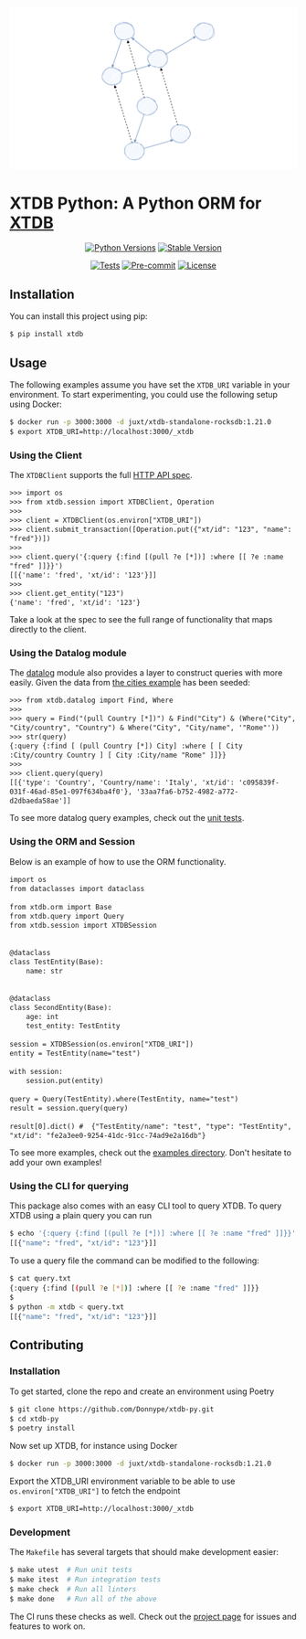 ![Logo](https://raw.githubusercontent.com/Donnype/xtdb-py/main/docs/logo.png)

# XTDB Python: A Python ORM for [XTDB](https://www.xtdb.com/)

<div align="center">

[![Python Versions](https://img.shields.io/pypi/pyversions/xtdb)](https://pypi.org/project/xtdb/)
[![Stable Version](https://img.shields.io/pypi/v/xtdb?label=stable)](https://pypi.org/project/xtdb/#history)

[![Tests](https://github.com/Donnype/xtdb-py/actions/workflows/tests.yml/badge.svg)](https://github.com/Donnype/xtdb-py/actions/workflows/tests.yml)
[![Pre-commit](https://img.shields.io/badge/pre--commit-enabled-brightgreen?logo=pre-commit&logoColor=white)](https://github.com/Donnype/xtdb-py/blob/main/.pre-commit-config.yaml)
[![License](https://img.shields.io/github/license/Donnype/xtdb-py)](https://github.com/Donnype/xtdb-py/blob/main/LICENSE)

</div>

## Installation

You can install this project using pip:

```bash
$ pip install xtdb
```

## Usage

The following examples assume you have set the `XTDB_URI` variable in your environment.
To start experimenting, you could use the following setup using Docker:
```bash
$ docker run -p 3000:3000 -d juxt/xtdb-standalone-rocksdb:1.21.0
$ export XTDB_URI=http://localhost:3000/_xtdb
```

### Using the Client

The `XTDBClient` supports the full [HTTP API spec](https://docs.xtdb.com/clients/http/).

```python3
>>> import os
>>> from xtdb.session import XTDBClient, Operation
>>>
>>> client = XTDBClient(os.environ["XTDB_URI"])
>>> client.submit_transaction([Operation.put({"xt/id": "123", "name": "fred"})])
>>>
>>> client.query('{:query {:find [(pull ?e [*])] :where [[ ?e :name "fred" ]]}}')
[[{'name': 'fred', 'xt/id': '123'}]]
>>>
>>> client.get_entity("123")
{'name': 'fred', 'xt/id': '123'}
```

Take a look at the spec to see the full range of functionality that maps directly to the client.

### Using the Datalog module

The [datalog](xtdb/datalog.py) module also provides a layer to construct queries with more easily.
Given the data from [the cities example](examples/cities) has been seeded:
```python3
>>> from xtdb.datalog import Find, Where
>>>
>>> query = Find("(pull Country [*])") & Find("City") & (Where("City", "City/country", "Country") & Where("City", "City/name", '"Rome"'))
>>> str(query)
{:query {:find [ (pull Country [*]) City] :where [ [ City :City/country Country ] [ City :City/name "Rome" ]]}}
>>>
>>> client.query(query)
[[{'type': 'Country', 'Country/name': 'Italy', 'xt/id': 'c095839f-031f-46ad-85e1-097f634ba4f0'}, '33aa7fa6-b752-4982-a772-d2dbaeda58ae']]
```

To see more datalog query examples, check out the [unit tests](tests/test_datalog.py).

### Using the ORM and Session

Below is an example of how to use the ORM functionality.

```python3
import os
from dataclasses import dataclass

from xtdb.orm import Base
from xtdb.query import Query
from xtdb.session import XTDBSession


@dataclass
class TestEntity(Base):
    name: str


@dataclass
class SecondEntity(Base):
    age: int
    test_entity: TestEntity

session = XTDBSession(os.environ["XTDB_URI"])
entity = TestEntity(name="test")

with session:
    session.put(entity)

query = Query(TestEntity).where(TestEntity, name="test")
result = session.query(query)

result[0].dict() #  {"TestEntity/name": "test", "type": "TestEntity", "xt/id": "fe2a3ee0-9254-41dc-91cc-74ad9e2a16db"}
```

To see more examples, check out the [examples directory](examples).
Don't hesitate to add your own examples!

### Using the CLI for querying

This package also comes with an easy CLI tool to query XTDB.
To query XTDB using a plain query you can run

```bash
$ echo '{:query {:find [(pull ?e [*])] :where [[ ?e :name "fred" ]]}}' | python -m xtdb
[[{"name": "fred", "xt/id": "123"}]]
```

To use a query file the command can be modified to the following:

```bash
$ cat query.txt
{:query {:find [(pull ?e [*])] :where [[ ?e :name "fred" ]]}}
$
$ python -m xtdb < query.txt
[[{"name": "fred", "xt/id": "123"}]]
```

## Contributing


### Installation

To get started, clone the repo and create an environment using Poetry
```bash
$ git clone https://github.com/Donnype/xtdb-py.git
$ cd xtdb-py
$ poetry install
```

Now set up XTDB, for instance using Docker
```bash
$ docker run -p 3000:3000 -d juxt/xtdb-standalone-rocksdb:1.21.0
```

Export the XTDB_URI environment variable to be able to use `os.environ["XTDB_URI"]` to fetch the endpoint
```bash
$ export XTDB_URI=http://localhost:3000/_xtdb
```

### Development

The `Makefile` has several targets that should make development easier:
```bash
$ make utest  # Run unit tests
$ make itest  # Run integration tests
$ make check  # Run all linters
$ make done   # Run all of the above
```

The CI runs these checks as well.
Check out the [project page](https://github.com/users/Donnype/projects/1) for issues and features to work on.
